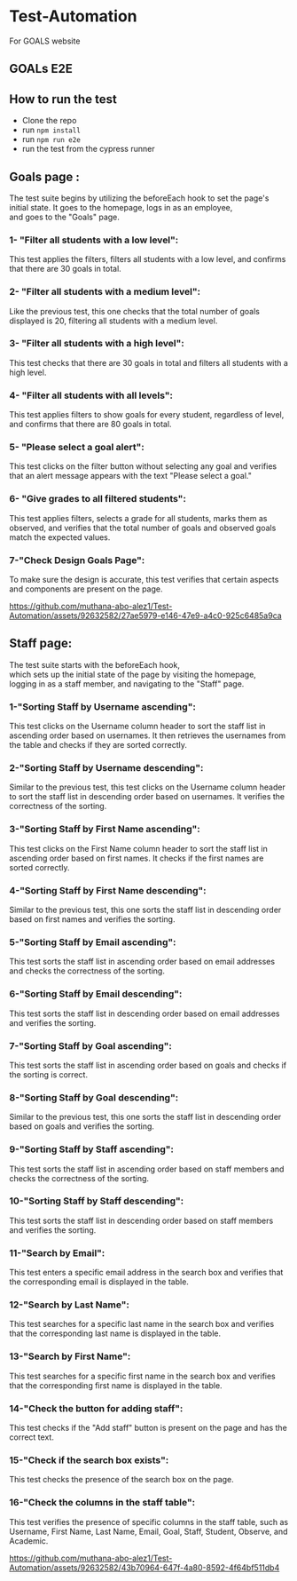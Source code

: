 # Test-Automation
For GOALS website
## GOALs E2E

## How to run the test
- Clone the repo
- run `npm install`
- run `npm run e2e`
- run the test from the cypress runner
## Goals page : 

The test suite begins by utilizing the beforeEach hook to set the page's<br>
initial state. It goes to the homepage, logs in as an employee,<br>
and goes to the "Goals" page.<br>

### 1- "Filter all students with a low level":<br>
This test applies the filters, filters all students with a low level, and confirms that there are 30 goals in total.<br>

### 2- "Filter all students with a medium level":<br>
Like the previous test, this one checks that the total number of goals displayed is 20, filtering all students with a medium level.<br>

### 3- "Filter all students with a high level":<br>
This test checks that there are 30 goals in total and filters all students with a high level.<br>

### 4- "Filter all students with all levels":<br>
This test applies filters to show goals for every student, regardless of level, and confirms that there are 80 goals in total.<br>

### 5- "Please select a goal alert":<br>
This test clicks on the filter button without selecting any goal and verifies that an alert message appears with the text "Please select a goal."<br>

### 6- "Give grades to all filtered students": <br>
This test applies filters, selects a grade for all students, marks them as observed, and verifies that the total number of goals and observed goals match the expected values.<br>

### 7-"Check Design Goals Page": <br>
To make sure the design is accurate, this test verifies that certain aspects and components are present on the page.<br>





https://github.com/muthana-abo-alez1/Test-Automation/assets/92632582/27ae5979-e146-47e9-a4c0-925c6485a9ca







## Staff page:
The test suite starts with the beforeEach hook,<br>
which sets up the initial state of the page by visiting the homepage,<br>
logging in as a staff member, and navigating to the "Staff" page.<br>

### 1-"Sorting Staff by Username ascending":
This test clicks on the Username column header to sort the staff list in ascending order based on usernames. It then retrieves the usernames from the table and checks if they are sorted correctly.

### 2-"Sorting Staff by Username descending":
Similar to the previous test, this test clicks on the Username column header to sort the staff list in descending order based on usernames. It verifies the correctness of the sorting.

### 3-"Sorting Staff by First Name ascending":
This test clicks on the First Name column header to sort the staff list in ascending order based on first names. It checks if the first names are sorted correctly.

### 4-"Sorting Staff by First Name descending":
Similar to the previous test, this one sorts the staff list in descending order based on first names and verifies the sorting.

### 5-"Sorting Staff by Email ascending":
This test sorts the staff list in ascending order based on email addresses and checks the correctness of the sorting.

### 6-"Sorting Staff by Email descending":
This test sorts the staff list in descending order based on email addresses and verifies the sorting.

### 7-"Sorting Staff by Goal ascending":
This test sorts the staff list in ascending order based on goals and checks if the sorting is correct.

### 8-"Sorting Staff by Goal descending":
Similar to the previous test, this one sorts the staff list in descending order based on goals and verifies the sorting.

### 9-"Sorting Staff by Staff ascending":
This test sorts the staff list in ascending order based on staff members and checks the correctness of the sorting.

### 10-"Sorting Staff by Staff descending":
This test sorts the staff list in descending order based on staff members and verifies the sorting.

### 11-"Search by Email":
This test enters a specific email address in the search box and verifies that the corresponding email is displayed in the table.

### 12-"Search by Last Name":
This test searches for a specific last name in the search box and verifies that the corresponding last name is displayed in the table.

### 13-"Search by First Name":
This test searches for a specific first name in the search box and verifies that the corresponding first name is displayed in the table.

### 14-"Check the button for adding staff":
This test checks if the "Add staff" button is present on the page and has the correct text.

### 15-"Check if the search box exists":
This test checks the presence of the search box on the page.

### 16-"Check the columns in the staff table":
This test verifies the presence of specific columns in the staff table, such as Username, First Name, Last Name, Email, Goal, Staff, Student, Observe, and Academic.



https://github.com/muthana-abo-alez1/Test-Automation/assets/92632582/43b70964-647f-4a80-8592-4f64bf511db4


